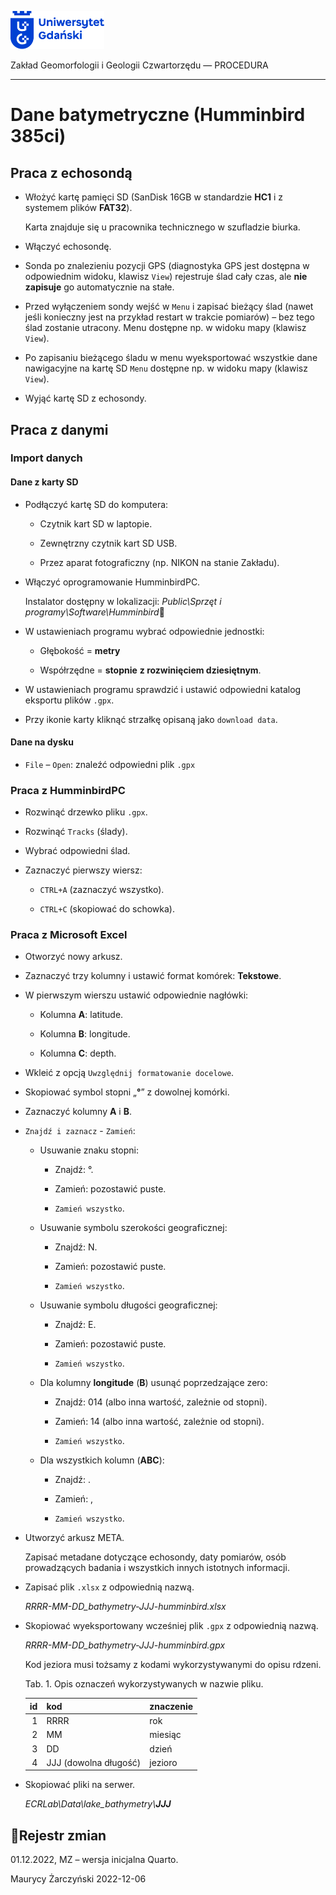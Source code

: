 
<div fig-alt="Logo: Uniwersytet Gdański" fig-align="left">

[<img src="images/log-ug_pl.png" width="150" />](https://geomorfologia.ug.edu.pl)

</div>

Zakład Geomorfologii i Geologii Czwartorzędu — PROCEDURA

------------------------------------------------------------------------

# Dane batymetryczne (Humminbird 385ci)

## Praca z echosondą

- Włożyć kartę pamięci SD (SanDisk 16GB w standardzie **HC1** i z
  systemem plików **FAT32**).

  Karta znajduje się u pracownika technicznego w szufladzie biurka.

- Włączyć echosondę.

- Sonda po znalezieniu pozycji GPS (diagnostyka GPS jest dostępna w
  odpowiednim widoku, klawisz `View`) rejestruje ślad cały czas, ale
  **nie zapisuje** go automatycznie na stałe.

- Przed wyłączeniem sondy wejść w `Menu` i zapisać bieżący ślad (nawet
  jeśli konieczny jest na przykład restart w trakcie pomiarów) – bez
  tego ślad zostanie utracony. Menu dostępne np. w widoku mapy (klawisz
  `View`).

- Po zapisaniu bieżącego śladu w menu wyeksportować wszystkie dane
  nawigacyjne na kartę SD `Menu` dostępne np. w widoku mapy (klawisz
  `View`).

- Wyjąć kartę SD z echosondy.

## Praca z danymi

### Import danych

#### Dane z karty SD

- Podłączyć kartę SD do komputera:

  - Czytnik kart SD w laptopie.

  - Zewnętrzny czytnik kart SD USB.

  - Przez aparat fotograficzny (np. NIKON na stanie Zakładu).

- Włączyć oprogramowanie HumminbirdPC.

  Instalator dostępny w lokalizacji: *Public\Sprzęt i
  programy\Software\Humminbird*

- W ustawieniach programu wybrać odpowiednie jednostki:

  - Głębokość = **metry**

  - Współrzędne = **stopnie** **z rozwinięciem dziesiętnym**.

- W ustawieniach programu sprawdzić i ustawić odpowiedni katalog
  eksportu plików `.gpx`.

- Przy ikonie karty kliknąć strzałkę opisaną jako `download data`.

#### Dane na dysku

- `File` – `Open`: znaleźć odpowiedni plik `.gpx`

### Praca z HumminbirdPC

- Rozwinąć drzewko pliku `.gpx`.

- Rozwinąć `Tracks` (ślady).

- Wybrać odpowiedni ślad.

- Zaznaczyć pierwszy wiersz:

  - `CTRL+A` (zaznaczyć wszystko).

  - `CTRL+C` (skopiować do schowka).

### Praca z Microsoft Excel

- Otworzyć nowy arkusz.

- Zaznaczyć trzy kolumny i ustawić format komórek: **Tekstowe**.

- W pierwszym wierszu ustawić odpowiednie nagłówki:

  - Kolumna **A**: latitude.

  - Kolumna **B**: longitude.

  - Kolumna **C**: depth.

- Wkleić z opcją `Uwzględnij formatowanie docelowe`.

- Skopiować symbol stopni „**°**” z dowolnej komórki.

- Zaznaczyć kolumny **A** i **B**.

- `Znajdź i zaznacz` - `Zamień`:

  - Usuwanie znaku stopni:

    - Znajdź: °.

    - Zamień: pozostawić puste.

    - `Zamień wszystko`.

  - Usuwanie symbolu szerokości geograficznej:

    - Znajdź: N.

    - Zamień: pozostawić puste.

    - `Zamień wszystko`.

  - Usuwanie symbolu długości geograficznej:

    - Znajdź: E.

    - Zamień: pozostawić puste.

    - `Zamień wszystko`.

  - Dla kolumny **longitude** (**B**) usunąć poprzedzające zero:

    - Znajdź: 014 (albo inna wartość, zależnie od stopni).

    - Zamień: 14 (albo inna wartość, zależnie od stopni).

    - `Zamień wszystko`.

  - Dla wszystkich kolumn (**ABC**):

    - Znajdź: .

    - Zamień: ,

    - `Zamień wszystko`.

- Utworzyć arkusz META.

  Zapisać metadane dotyczące echosondy, daty pomiarów, osób prowadzących
  badania i wszystkich innych istotnych informacji.

- Zapisać plik `.xlsx` z odpowiednią nazwą.

  *RRRR-MM-DD_bathymetry-JJJ-humminbird.xlsx*

- Skopiować wyeksportowany wcześniej plik `.gpx` z odpowiednią nazwą.

  *RRRR-MM-DD_bathymetry-JJJ-humminbird.gpx*

  Kod jeziora musi tożsamy z kodami wykorzystywanymi do opisu rdzeni.

  Tab. 1. Opis oznaczeń wykorzystywanych w nazwie pliku.

  |  id | kod                   | znaczenie |
  |----:|-----------------------|-----------|
  |   1 | RRRR                  | rok       |
  |   2 | MM                    | miesiąc   |
  |   3 | DD                    | dzień     |
  |   4 | JJJ (dowolna długość) | jezioro   |

- Skopiować pliki na serwer.

  *ECRLab\Data\lake_bathymetry\\**JJJ***

## Rejestr zmian

01.12.2022, MZ – wersja inicjalna Quarto.

Maurycy Żarczyński 2022-12-06
